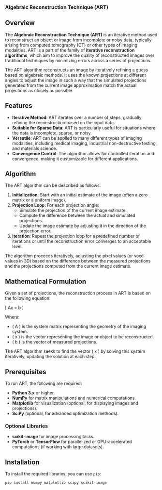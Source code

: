 ### Algebraic Reconstruction Technique (ART)

## Overview

The **Algebraic Reconstruction Technique (ART)** is an iterative method used to reconstruct an object or image from incomplete or noisy data, typically arising from computed tomography (CT) or other types of imaging modalities. ART is a part of the family of **iterative reconstruction algorithms**, which aim to improve the quality of reconstructed images over traditional techniques by minimizing errors across a series of projections.

The ART algorithm reconstructs an image by iteratively refining a guess based on algebraic methods. It uses the known projections at different angles to adjust the image in such a way that the simulated projections generated from the current image approximation match the actual projections as closely as possible.

## Features

- **Iterative Method**: ART iterates over a number of steps, gradually refining the reconstruction based on the input data.
- **Suitable for Sparse Data**: ART is particularly useful for situations where the data is incomplete, sparse, or noisy.
- **Versatile**: ART can be applied to many different types of imaging modalities, including medical imaging, industrial non-destructive testing, and materials science.
- **Convergence Control**: The algorithm allows for controlled iteration and convergence, making it customizable for different applications.

## Algorithm

The ART algorithm can be described as follows:

1. **Initialization**: Start with an initial estimate of the image (often a zero matrix or a uniform image).
2. **Projection Loop**: For each projection angle:
   - Simulate the projection of the current image estimate.
   - Compute the difference between the actual and simulated projections.
   - Update the image estimate by adjusting it in the direction of the projection error.
3. **Iteration**: Repeat the projection loop for a predefined number of iterations or until the reconstruction error converges to an acceptable level.

The algorithm proceeds iteratively, adjusting the pixel values (or voxel values in 3D) based on the difference between the measured projections and the projections computed from the current image estimate.

## Mathematical Formulation

Given a set of projections, the reconstruction process in ART is based on the following equation:

\[
Ax = b
\]

Where:
- \( A \) is the system matrix representing the geometry of the imaging system.
- \( x \) is the vector representing the image or object to be reconstructed.
- \( b \) is the vector of measured projections.

The ART algorithm seeks to find the vector \( x \) by solving this system iteratively, updating the solution at each step.

## Prerequisites

To run ART, the following are required:

- **Python 3.x** or higher.
- **NumPy** for matrix manipulations and numerical computations.
- **Matplotlib** for visualization (optional, for displaying images and projections).
- **SciPy** (optional, for advanced optimization methods).

### Optional Libraries
- **scikit-image** for image processing tasks.
- **PyTorch** or **TensorFlow** for parallelized or GPU-accelerated computations (if working with large datasets).

## Installation

To install the required libraries, you can use `pip`:

```bash
pip install numpy matplotlib scipy scikit-image
